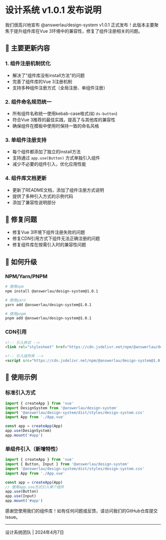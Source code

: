 # 设计系统 v1.0.1 发布说明

我们很高兴地宣布 @answerlau/design-system v1.0.1 正式发布！此版本主要聚焦于提升组件库在Vue 3环境中的兼容性，修复了组件注册相关的问题。

## 🔄 主要更新内容

### 1. 组件注册机制优化
- 解决了"组件库没有install方法"的问题
- 完善了组件库的Vue 3注册机制
- 支持多种组件注册方式（全局注册、单组件注册）

### 2. 组件命名规范统一
- 所有组件名称统一使用kebab-case格式(如 `ds-button`)
- 符合Vue 3推荐的最佳实践，提高了与其他库的兼容性
- 确保组件在模板中使用时保持一致的命名风格

### 3. 单组件注册支持
- 每个组件都添加了独立的install方法
- 支持通过 `app.use(Button)` 方式单独引入组件
- 减少不必要的组件引入，优化应用性能

### 4. 组件库文档更新
- 更新了README文档，添加了组件注册方式说明
- 提供了多种引入方式的示例代码
- 添加了兼容性说明部分

## 🐛 修复问题

- 修复Vue 3环境下组件注册失败的问题
- 修复CDN引用方式下组件无法正确注册的问题
- 修复组件库在按需引入时的兼容性问题

## 🚀 如何升级

### NPM/Yarn/PNPM

```bash
# 使用npm
npm install @answerlau/design-system@1.0.1

# 使用yarn
yarn add @answerlau/design-system@1.0.1

# 使用pnpm
pnpm add @answerlau/design-system@1.0.1
```

### CDN引用

```html
<!-- 引入样式 -->
<link rel="stylesheet" href="https://cdn.jsdelivr.net/npm/@answerlau/design-system@1.0.1/dist/styles/design-system.css">

<!-- 引入组件库 -->
<script src="https://cdn.jsdelivr.net/npm/@answerlau/design-system@1.0.1/dist/design-system.min.js"></script>
```

## 📝 使用示例

### 标准引入方式

```javascript
import { createApp } from 'vue'
import DesignSystem from '@answerlau/design-system'
import '@answerlau/design-system/dist/styles/design-system.css'
import App from './App.vue'

const app = createApp(App)
app.use(DesignSystem)
app.mount('#app')
```

### 单组件引入（新增特性）

```javascript
import { createApp } from 'vue'
import { Button, Input } from '@answerlau/design-system'
import '@answerlau/design-system/dist/styles/design-system.css'
import App from './App.vue'

const app = createApp(App)
// 使用app.use方式引入单个组件
app.use(Button)
app.use(Input)
app.mount('#app')
```

感谢您使用我们的组件库！如有任何问题或反馈，请访问我们的GitHub仓库提交issue。

---

设计系统团队 | 2024年4月7日 